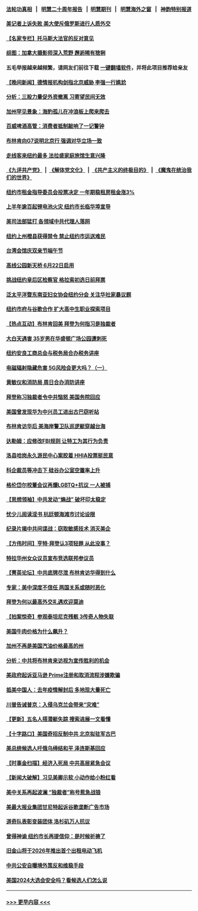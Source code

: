 #### [法轮功真相](https://github.com/gfw-breaker/truth/blob/master/README.md?t=0) &nbsp;&nbsp;|&nbsp;&nbsp; [明慧二十周年报告](https://github.com/gfw-breaker/mh-reports/blob/master/README.md?t=0) &nbsp;&nbsp;|&nbsp;&nbsp;[明慧期刊](https://github.com/gfw-breaker/mh-qikan) &nbsp;&nbsp;|&nbsp;&nbsp; [明慧海外之窗](https://github.com/gfw-breaker/mh-news/blob/master/README.md?t=0) &nbsp;&nbsp;|&nbsp;&nbsp; [神韵特别报道](https://github.com/gfw-breaker/mh-news/blob/master/shenyun.md?t=0)
#### [美记者上诉失败 美大使斥俄罗斯进行人质外交](../pages/nsc412/n14020916.md?t=06222144) 
#### [【名家专栏】托马斯大法官的反对意见](../pages/nsc412/n14020392.md?t=06222144) 
#### [组图：加拿大摄影师深入荒野 邂逅稀有猞猁](../pages/nsc412/n14020143.md?t=06222144) 
#### 五毛举报越来越频繁，请网友们前往下载 [一键翻墙软件](https://github.com/gfw-breaker/ssr-accounts)，并将此项目推荐给亲友
#### [【晚间新闻】德情报机构剑指北京威胁 李强一行尴尬](../pages/nsc412/n14020854.md?t=06222144) 
#### [分析：三股力量促外资撤离 习寄望民间无效](../pages/nsc412/n14020052.md?t=06222144) 
#### [加州罕见景象：海豹孤儿在冲浪板上爬来爬去](../pages/nsc412/n14020789.md?t=06222144) 
#### [百威啤酒高管：消费者抵制敲响了一记警钟](../pages/nsc412/n14020826.md?t=06222144) 
#### [布林肯向G7说明北京行 强调对华立场一致](../pages/nsc412/n14020782.md?t=06222144) 
#### [走线客来纽约最多 法拉盛家庭旅馆生意兴隆](../pages/nsc412/n14020803.md?t=06222144) 
#### [《九评共产党》](https://github.com/begood0513/9ping.md/blob/master/README.md) &nbsp;|&nbsp; [《解体党文化》](../../../../jtdwh.md/blob/master/README.md)  &nbsp;|&nbsp; [《共产主义的终极目的》](../../../../gczydzjmd.md/blob/master/README.md) &nbsp;|&nbsp; [《魔鬼在统治我们的世界》](../../../../mgztzwmdsj.md/blob/master/README.md) 
#### [纽约市租金指导委员会投票决定 一年期稳租房租金涨3%](../pages/nsc412/n14020765.md?t=06222144) 
#### [上半年逾百起锂电池火灾 纽约市长临华埠宣导](../pages/nsc412/n14020767.md?t=06222144) 
#### [美司法部猛打 各领域中共代理人落网](../pages/nsc412/n14020801.md?t=06222144) 
#### [纽约上州橙县获得禁令 禁止纽约市运送难民](../pages/nsc412/n14020771.md?t=06222144) 
#### [台湾会馆庆双亲节端午节](../pages/nsc412/n14020808.md?t=06222144) 
#### [高线公园新天桥 6月22日启用](../pages/nsc412/n14020814.md?t=06222144) 
#### [挑战纽约皇后区检察官 格拉索初选日前拜票](../pages/nsc412/n14020806.md?t=06222144) 
#### [泛太平洋暨东南亚妇女协会纽约分会 关注华社家暴议题](../pages/nsc412/n14020818.md?t=06222144) 
#### [纽约市府与谷歌合作 扩大高中生职业探索项目](../pages/nsc412/n14020816.md?t=06222144) 
#### [【热点互动】布林肯回美 拜登为何指习是独裁者](../pages/nsc412/n14020678.md?t=06222144) 
#### [大白天遇害 35岁男在华盛顿广场公园遭刺死](../pages/nsc412/n14020764.md?t=06222144) 
#### [纽约安良工商总会与税务局合办税务讲座](../pages/nsc412/n14020785.md?t=06222144) 
#### [电磁辐射隐藏危害 5G风险会更大吗？（一）](../pages/nsc412/n14020726.md?t=06222144) 
#### [黄敏仪和消防局 周日合办消防讲座](../pages/nsc412/n14020786.md?t=06222144) 
#### [拜登称习独裁者令中共恼怒 美国务院回应](../pages/nsc412/n14020722.md?t=06222144) 
#### [美国曾发现华为中兴员工进出古巴窃听站](../pages/nsc412/n14020666.md?t=06222144) 
#### [布林肯访华后 美海岸警卫队巡逻艇穿越台海](../pages/nsc412/n14020701.md?t=06222144) 
#### [达勒姆：应修改FBI规则 让特工为其行为负责](../pages/nsc412/n14020650.md?t=06222144) 
#### [洛县哈岗永久游民中心案胶着 HHIA投票挺民意](../pages/nsc412/n14020705.md?t=06222144) 
#### [科企裁员等冲击下 硅谷办公室空置率上升](../pages/nsc412/n14020599.md?t=06222144) 
#### [格伦岱尔校董会议再爆LGBTQ+抗议 一人被捕](../pages/nsc412/n14020688.md?t=06222144) 
#### [【思想领袖】中共发动“熵战” 破坏印太稳定](../pages/nsc412/n14003899.md?t=06222144) 
#### [忧少儿阅读淫书 杭廷顿海滩市讨论设限](../pages/nsc412/n14020679.md?t=06222144) 
#### [纪录片揭中共间谍战：窃取敏感技术 消灭美企](../pages/nsc412/n14020544.md?t=06222144) 
#### [【方伟时间】亨特‧拜登认3项轻罪 从此没事？](../pages/nsc412/n14020662.md?t=06222144) 
#### [特拉华州女众议员宣布竞选联邦参议员](../pages/nsc412/n14020571.md?t=06222144) 
#### [【菁英论坛】中共底牌尽泄 布林肯访华得到什么](../pages/nsc412/n14020572.md?t=06222144) 
#### [专家：美中深度不信任 两国关系或随时恶化](../pages/nsc412/n14020592.md?t=06222144) 
#### [拜登为何以最高外交礼遇欢迎莫迪](../pages/nsc412/n14020535.md?t=06222144) 
#### [【拍案惊奇】参观泰坦尼克残骸 3传奇人物失联](../pages/nsc412/n14020520.md?t=06222144) 
#### [美国牛肉价格为什么飙升？](../pages/nsc412/n14019654.md?t=06222144) 
#### [加州不再是美国汽油价格最高的州](../pages/nsc412/n14020598.md?t=06222144) 
#### [分析：中共将布林肯来访视为宣传胜利的机会](../pages/nsc412/n14020556.md?t=06222144) 
#### [美政府起诉亚马逊 Prime注册和取消流程涉嫌欺骗](../pages/nsc412/n14020522.md?t=06222144) 
#### [抵美中国人：去年疫情解封后 多地现大量死亡](../pages/nsc412/n14020555.md?t=06222144) 
#### [川普告诫普京：入侵乌克兰会带来“灾难”](../pages/nsc412/n14020499.md?t=06222144) 
#### [【更新】五名人搭潜艇失踪 搜索进展一文看懂](../pages/nsc412/n14019847.md?t=06222144) 
#### [【十字路口】美国奇招反制中共 北京拟驻军古巴](../pages/nsc412/n14020349.md?t=06222144) 
#### [美总统候选人吁俄乌缔结和平 泽连斯基回应](../pages/nsc412/n14020363.md?t=06222144) 
#### [【时事金扫描】经济入死局 中共高层紧急会议](../pages/nsc412/n14020413.md?t=06222144) 
#### [【新闻大破解】习见美卿示软 小动作给小粉红看](../pages/nsc412/n14020368.md?t=06222144) 
#### [美中关系再起波澜 “独裁者”称号惹急战狼](../pages/nsc412/n14020509.md?t=06222144) 
#### [美最大报业集团甘尼特起诉谷歌垄断广告市场](../pages/nsc412/n14019914.md?t=06222144) 
#### [道奇队表彰变装团体 洛杉矶万人抗议](../pages/nsc412/n14019992.md?t=06222144) 
#### [曾得神谕 纽约市长再提信仰：是时候祈祷了](../pages/nsc412/n14020021.md?t=06222144) 
#### [旧金山将于2026年推出首个出租电动飞机](../pages/nsc412/n14020078.md?t=06222144) 
#### [中共公安自曝境外策反和维稳手段](../pages/nsc412/n14020041.md?t=06222144) 
#### [美国2024大选会安全吗？看候选人们怎么说](../pages/nsc412/n14020252.md?t=06222144) 

----
#### [ >>> 更早内容 <<< ](../indexes/nsc412-earlier.md)
